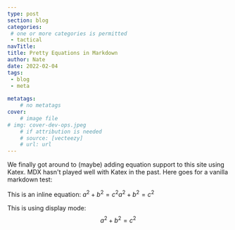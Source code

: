 ```yaml
---
type: post
section: blog
categories: 
 # one or more categories is permitted
 - tactical
navTitle: 
title: Pretty Equations in Markdown
author: Nate
date: 2022-02-04
tags:
 - blog
 - meta
 
metatags:
	# no metatags
cover: 
	# image file
# img: cover-dev-ops.jpeg
	# if attribution is needed
	# source: [vecteezy]
	# url: url
---
```


We finally got around to (maybe) adding equation support to this site using Katex.  MDX hasn't played well with Katex in the past.  Here goes for a vanilla markdown test:

This is an inline equation: $a^2 + b^2 = c^2$$a^2 + b^2 = c^2$

This is using display mode:
$$
a^2 + b^2 = c^2
$$
